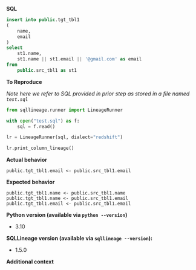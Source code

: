 **SQL**
```sql
insert into public.tgt_tbl1
(
    name,
    email
)
select
    st1.name,
    st1.name || st1.email || '@gmail.com' as email
from
    public.src_tbl1 as st1
```

**To Reproduce**


*Note here we refer to SQL provided in prior step as stored in a file named `test.sql`*
```python
from sqllineage.runner import LineageRunner

with open("test.sql") as f:
    sql = f.read()

lr = LineageRunner(sql, dialect="redshift")

lr.print_column_lineage()
```

**Actual behavior**
```
public.tgt_tbl1.email <- public.src_tbl1.email
```

**Expected behavior**
```
public.tgt_tbl1.name <- public.src_tbl1.name
public.tgt_tbl1.name <- public.src_tbl1.email
public.tgt_tbl1.email <- public.src_tbl1.email
```

**Python version (available via `python --version`)**
 - 3.10

**SQLLineage version (available via `sqllineage --version`):**
 - 1.5.0

**Additional context**
